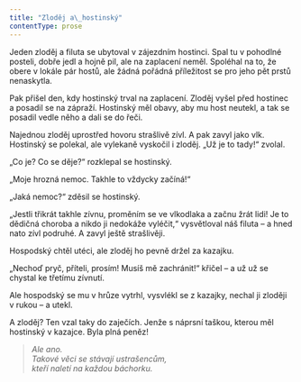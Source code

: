 ```yaml
---
title: "Zloděj a\_hostinský"
contentType: prose
---
```


  

Jeden zloděj a filuta se ubytoval v zájezdním hostinci. Spal tu v pohodlné posteli, dobře jedl a hojně pil, ale na zaplacení neměl. Spoléhal na to, že obere v lokále pár hostů, ale žádná pořádná příležitost se pro jeho pět prstů nenaskytla.

Pak přišel den, kdy hostinský trval na zaplacení. Zloděj vyšel před hostinec a posadil se na zápraží. Hostinský měl obavy, aby mu host neutekl, a tak se posadil vedle něho a dali se do řeči.

Najednou zloděj uprostřed hovoru strašlivě zívl. A pak zavyl jako vlk. Hostinský se polekal, ale vylekaně vyskočil i zloděj. „Už je to tady!“ zvolal.

„Co je? Co se děje?“ rozklepal se hostinský.

„Moje hrozná nemoc. Takhle to vždycky začíná!“

„Jaká nemoc?“ zděsil se hostinský.

„Jestli třikrát takhle zívnu, proměním se ve vlkodlaka a začnu žrát lidi! Je to dědičná choroba a nikdo ji nedokáže vyléčit,“ vysvětloval náš filuta – a hned nato zívl podruhé. A zavyl ještě strašlivěji.

Hospodský chtěl utéci, ale zloděj ho pevně držel za kazajku.

„Nechoď pryč, příteli, prosím! Musíš mě zachránit!“ křičel – a už už se chystal ke třetímu zívnutí.

Ale hospodský se mu v hrůze vytrhl, vysvlékl se z kazajky, nechal ji zloději v rukou – a utekl.

A zloděj? Ten vzal taky do zaječích. Jenže s náprsní taškou, kterou měl hostinský v kazajce. Byla plná peněz!

> _Ale ano.  
> Takové věci se stávají ustrašencům,  
> kteří naletí na každou báchorku._
